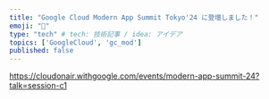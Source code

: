 ```yaml
---
title: "Google Cloud Modern App Summit Tokyo'24 に登壇しました！"
emoji: "🦁"
type: "tech" # tech: 技術記事 / idea: アイデア
topics: ['GoogleCloud', 'gc_mod']
published: false
---
```





https://cloudonair.withgoogle.com/events/modern-app-summit-24?talk=session-c1